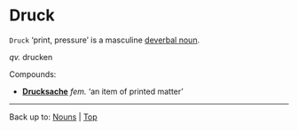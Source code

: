 # Druck

`Druck` ‘print, pressure’ is a masculine [deverbal noun](../../deverbalNouns.md).

*qv.* drucken

Compounds:
- **[Drucksache](Drucksache.md)** *fem.* ‘an item of printed matter’

----

Back up to: [Nouns](../../index.md) | [Top](../../../index.md)
